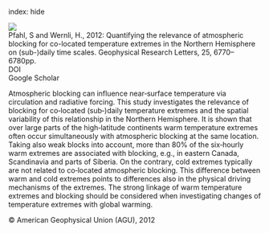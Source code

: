 index: hide

<div class="Citation">
    <div class="Citation-thumb CitationThumb-linked"  data-href="https://doi.org/10.1029/2012gl052261">
      <img src="https://static.claimspace.cloud/climate-study-static/refs/thumbs/14/Pfahl_and_Wernli_2012-thumb.png" />
    </div>

  <div class="Citation-body">
    <div class="Citation-text">Pfahl, S and Wernli, H., 2012: Quantifying the relevance of atmospheric blocking for co-located temperature extremes in the Northern Hemisphere on (sub-)daily time scales. <span class="Article-journal">Geophysical Research Letters, </span><span class="Article-volume">25, </span>6770–6780pp.</div>
    <div class="Citation-links">
      <div class="CitationLink" data-href="https://doi.org/10.1029/2012gl052261">
        <div class="CitationLink-icon CitationLink-Doi"></div>
        <div class="CitationLink-text">DOI</div>
      </div>
      <div class="CitationLink" data-href="https://scholar.google.com/scholar?q=10.1029/2012gl052261">
        <div class="CitationLink-icon CitationLink-Scholar"></div>
        <div class="CitationLink-text">Google Scholar</div>
      </div>
    </div>
  </div>
</div>

Atmospheric blocking can influence near‐surface temperature via circulation and radiative forcing. This study investigates the relevance of blocking for co‐located (sub‐)daily temperature extremes and the spatial variability of this relationship in the Northern Hemisphere. It is shown that over large parts of the high‐latitude continents warm temperature extremes often occur simultaneously with atmospheric blocking at the same location. Taking also weak blocks into account, more than 80% of the six‐hourly warm extremes are associated with blocking, e.g., in eastern Canada, Scandinavia and parts of Siberia. On the contrary, cold extremes typically are not related to co‐located atmospheric blocking. This difference between warm and cold extremes points to differences also in the physical driving mechanisms of the extremes. The strong linkage of warm temperature extremes and blocking should be considered when investigating changes of temperature extremes with global warming.

<div class="Citation-copy">
&copy; American Geophysical Union (AGU), 2012
</div>